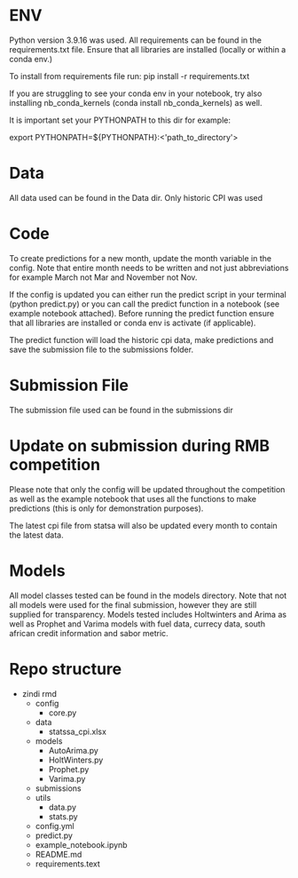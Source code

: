 # ENV
Python version 3.9.16 was used. All requirements can be found in the requirements.txt file. Ensure that all libraries are installed (locally or within a conda env.)

To install from requirements file run:
pip install -r requirements.txt

If you are struggling to see your conda env in your notebook, try also installing nb_conda_kernels (conda install nb_conda_kernels) as well.

It is important set your PYTHONPATH to this dir for example:

export PYTHONPATH=${PYTHONPATH}:<'path_to_directory'>

# Data
All data used can be found in the Data dir. Only historic CPI was used

# Code
To create predictions for a new month, update the month variable in the config. Note that entire month needs to be written and not just abbreviations for example March not Mar and November not Nov.

If the config is updated you can either run the predict script in your terminal (python predict.py) or you can call the predict function in a notebook (see example notebook attached). Before running the predict function ensure that all libraries are installed or conda env is activate (if applicable).

The predict function will load the historic cpi data, make predictions and save the submission file to the submissions folder.

# Submission File
The submission file used can be found in the submissions dir

# Update on submission during RMB competition
Please note that only the config will be updated throughout the competition as well as the example notebook that uses all the functions to make predictions (this is only for demonstration purposes).

The latest cpi file from statsa will also be updated every month to contain the latest data.

# Models
All model classes tested can be found in the models directory. Note that not all models were used for the final submission, however they are still supplied for transparency. Models tested includes Holtwinters and Arima as well as Prophet and Varima models with fuel data, currecy data, south african credit information and sabor metric.

# Repo structure
- zindi rmd
    - config
        - core.py
    - data
        - statssa_cpi.xlsx
    - models
        - AutoArima.py
        - HoltWinters.py
        - Prophet.py
        - Varima.py
    - submissions
    - utils
        - data.py
        - stats.py
    - config.yml
    - predict.py
    - example_notebook.ipynb
    - README.md
    - requirements.text
    